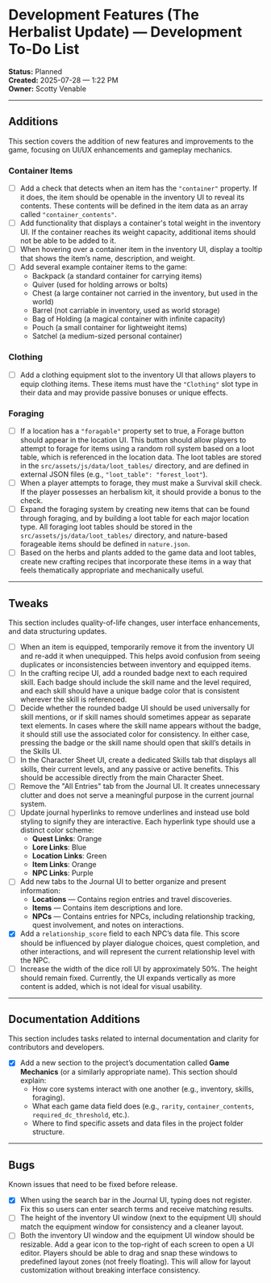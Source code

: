 # Development Features (The Herbalist Update) — Development To-Do List  
**Status:** Planned  
**Created:** 2025-07-28 — 1:22 PM  
**Owner:** Scotty Venable

---

## Additions  
This section covers the addition of new features and improvements to the game, focusing on UI/UX enhancements and gameplay mechanics.

### Container Items
- [ ] Add a check that detects when an item has the `"container"` property. If it does, the item should be openable in the inventory UI to reveal its contents. These contents will be defined in the item data as an array called `"container_contents"`.
- [ ] Add functionality that displays a container's total weight in the inventory UI. If the container reaches its weight capacity, additional items should not be able to be added to it.
- [ ] When hovering over a container item in the inventory UI, display a tooltip that shows the item’s name, description, and weight.
- [ ] Add several example container items to the game:
    - Backpack (a standard container for carrying items)
    - Quiver (used for holding arrows or bolts)
    - Chest (a large container not carried in the inventory, but used in the world)
    - Barrel (not carriable in inventory, used as world storage)
    - Bag of Holding (a magical container with infinite capacity)
    - Pouch (a small container for lightweight items)
    - Satchel (a medium-sized personal container)

### Clothing
- [ ] Add a clothing equipment slot to the inventory UI that allows players to equip clothing items. These items must have the `"Clothing"` slot type in their data and may provide passive bonuses or unique effects.

### Foraging
- [ ] If a location has a `"foragable"` property set to true, a Forage button should appear in the location UI. This button should allow players to attempt to forage for items using a random roll system based on a loot table, which is referenced in the location data. The loot tables are stored in the `src/assets/js/data/loot_tables/` directory, and are defined in external JSON files (e.g., `"loot_table": "forest_loot"`).
- [ ] When a player attempts to forage, they must make a Survival skill check. If the player possesses an herbalism kit, it should provide a bonus to the check.
- [ ] Expand the foraging system by creating new items that can be found through foraging, and by building a loot table for each major location type. All foraging loot tables should be stored in the `src/assets/js/data/loot_tables/` directory, and nature-based forageable items should be defined in `nature.json`.
- [ ] Based on the herbs and plants added to the game data and loot tables, create new crafting recipes that incorporate these items in a way that feels thematically appropriate and mechanically useful.

---

## Tweaks  
This section includes quality-of-life changes, user interface enhancements, and data structuring updates.

- [ ] When an item is equipped, temporarily remove it from the inventory UI and re-add it when unequipped. This helps avoid confusion from seeing duplicates or inconsistencies between inventory and equipped items.
- [ ] In the crafting recipe UI, add a rounded badge next to each required skill. Each badge should include the skill name and the level required, and each skill should have a unique badge color that is consistent wherever the skill is referenced.
- [ ] Decide whether the rounded badge UI should be used universally for skill mentions, or if skill names should sometimes appear as separate text elements. In cases where the skill name appears without the badge, it should still use the associated color for consistency. In either case, pressing the badge or the skill name should open that skill’s details in the Skills UI.
- [ ] In the Character Sheet UI, create a dedicated Skills tab that displays all skills, their current levels, and any passive or active benefits. This should be accessible directly from the main Character Sheet.
- [ ] Remove the "All Entries" tab from the Journal UI. It creates unnecessary clutter and does not serve a meaningful purpose in the current journal system.
- [ ] Update journal hyperlinks to remove underlines and instead use bold styling to signify they are interactive. Each hyperlink type should use a distinct color scheme:
    - **Quest Links**: Orange
    - **Lore Links**: Blue
    - **Location Links**: Green
    - **Item Links**: Orange
    - **NPC Links**: Purple
- [ ] Add new tabs to the Journal UI to better organize and present information:
    - **Locations** — Contains region entries and travel discoveries.
    - **Items** — Contains item descriptions and lore.
    - **NPCs** — Contains entries for NPCs, including relationship tracking, quest involvement, and notes on interactions.
- [x] Add a `relationship_score` field to each NPC’s data file. This score should be influenced by player dialogue choices, quest completion, and other interactions, and will represent the current relationship level with the NPC.
- [ ] Increase the width of the dice roll UI by approximately 50%. The height should remain fixed. Currently, the UI expands vertically as more content is added, which is not ideal for visual usability.

---

## Documentation Additions  
This section includes tasks related to internal documentation and clarity for contributors and developers.

- [x] Add a new section to the project’s documentation called **Game Mechanics** (or a similarly appropriate name). This section should explain:
    - How core systems interact with one another (e.g., inventory, skills, foraging).
    - What each game data field does (e.g., `rarity`, `container_contents`, `required_dc_threshold`, etc.).
    - Where to find specific assets and data files in the project folder structure.

---

## Bugs  
Known issues that need to be fixed before release.

- [x] When using the search bar in the Journal UI, typing does not register. Fix this so users can enter search terms and receive matching results.
- [ ] The height of the inventory UI window (next to the equipment UI) should match the equipment window for consistency and a cleaner layout.
- [ ] Both the inventory UI window and the equipment UI window should be resizable. Add a gear icon to the top-right of each screen to open a UI editor. Players should be able to drag and snap these windows to predefined layout zones (not freely floating). This will allow for layout customization without breaking interface consistency.
